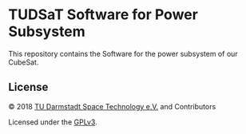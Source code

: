 # TUDSaT Software for Power Subsystem

This repository contains the Software for the power subsystem of our CubeSat.

## License

© 2018 [TU Darmstadt Space Technology e.V.](http://www.tudsat.space) and Contributors

Licensed under the [GPLv3](./LICENSE).
